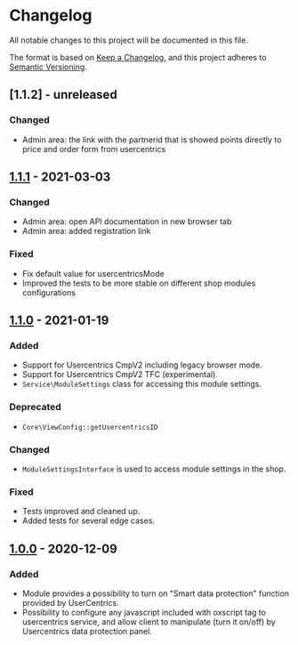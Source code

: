 # Changelog
All notable changes to this project will be documented in this file.

The format is based on [Keep a Changelog](https://keepachangelog.com/en/1.0.0/),
and this project adheres to [Semantic Versioning](https://semver.org/spec/v2.0.0.html).

## [1.1.2] - unreleased

### Changed
- Admin area: the link with the partnerid that is showed points directly to price and order form from usercentrics

## [1.1.1] - 2021-03-03

### Changed
- Admin area: open API documentation in new browser tab
- Admin area: added registration link

### Fixed
- Fix default value for usercentricsMode
- Improved the tests to be more stable on different shop modules configurations

## [1.1.0] - 2021-01-19

### Added
- Support for Usercentrics CmpV2 including legacy browser mode.
- Support for Usercentrics CmpV2 TFC (experimental).
- ``Service\ModuleSettings`` class for accessing this module settings.

### Deprecated
- ``Core\ViewConfig::getUsercentricsID``

### Changed
- ``ModuleSettingsInterface`` is used to access module settings in the shop.

### Fixed
- Tests improved and cleaned up.
- Added tests for several edge cases.

## [1.0.0] - 2020-12-09

### Added
- Module provides a possibility to turn on "Smart data protection" function provided by UserCentrics.
- Possibility to configure any javascript included with oxscript tag to usercentrics service, and allow client to manipulate (turn it on/off) by Usercentrics data protection panel.

[1.1.1]: https://github.com/OXID-eSales/usercentrics/compare/v1.1.0...v1.1.1
[1.1.0]: https://github.com/OXID-eSales/usercentrics/compare/v1.0.0...v1.1.0
[1.0.0]: https://github.com/OXID-eSales/usercentrics/commits/v1.0.0
